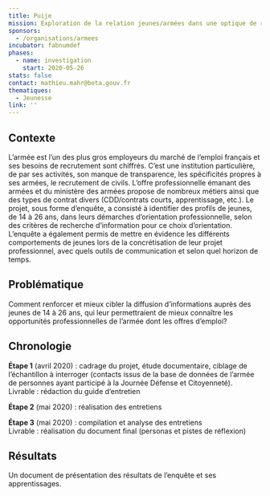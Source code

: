 ```yaml
---
title: Puije
mission: Exploration de la relation jeunes/armées dans une optique de recrutement
sponsors:
  - /organisations/armees
incubator: fabnumdef
phases:
  - name: investigation
    start: 2020-05-26
stats: false
contact: mathieu.mahr@beta.gouv.fr
thematiques:
  - Jeunesse
link: ''
---
```

## Contexte  
L’armée est l’un des plus gros employeurs du marché de l’emploi français et ses besoins de recrutement sont chiffrés. C’est une institution particulière, de par ses activités, son manque de transparence, les spécificités propres à ses armées, le recrutement de civils. L’offre professionnelle émanant des armées et du ministère des armées propose de nombreux métiers ainsi que des types de contrat divers (CDD/contrats courts, apprentissage, etc.). 
Le projet, sous forme d’enquête, a consisté à identifier des profils de jeunes, de 14 à 26 ans, dans leurs démarches d’orientation professionnelle, selon des critères de recherche d’information pour ce choix d’orientation. 
L’enquête a également permis de mettre en évidence les différents comportements de jeunes lors de la concrétisation de leur projet professionnel, avec quels outils de communication et selon quel horizon de temps.

## Problématique
Comment renforcer et mieux cibler la diffusion d’informations auprès des jeunes de 14 à 26 ans, qui leur permettraient de mieux connaître les opportunités professionnelles de l’armée dont les offres d’emploi?

## Chronologie
__Étape 1__ (avril 2020) : cadrage du projet, étude documentaire, ciblage de l’échantillon à interroger (contacts issus de la base de données de l’armée de personnes ayant participé à la Journée Défense et Citoyenneté).   
Livrable : rédaction du guide d’entretien

__Étape 2__ (mai 2020) : réalisation des entretiens

__Étape 3__ (mai 2020) : compilation et analyse des entretiens   
Livrable : réalisation du document final (personas et pistes de réflexion)

## Résultats
Un document de présentation des résultats de l’enquête et ses apprentissages.